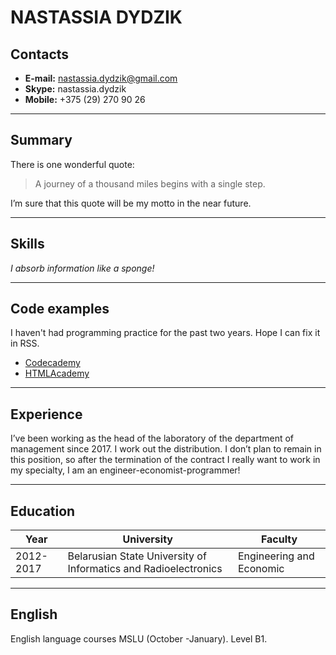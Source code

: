 # **NASTASSIA DYDZIK**

## Contacts
- **E-mail:** nastassia.dydzik@gmail.com
- **Skype:** nastassia.dydzik
- **Mobile:** +375 (29) 270 90 26

***

## Summary
There is one wonderful quote:

> А journey of a thousand miles begins with a single step.

I’m sure that this quote will be my motto in the near future.

***

## Skills

*I absorb information like a sponge!*

***

## Code examples
I haven't had programming practice for the past two years. Hope I can fix it in RSS. <br>
- [Codecademy](https://www.codecademy.com/users/nastassiadyd/achievements)
- [HTMLAcademy](https://htmlacademy.ru/profile/id1014665/achievements)

***

## Experience
I’ve been working as the head of the laboratory of the department of management since 2017. I work out the distribution. I don’t plan to remain in this position, so after the termination of the contract I really want to work in my specialty, I am an engineer-economist-programmer!

***

## Education

| Year     |      University      |  Faculty |
|----------|----------------------|----------|
| 2012-2017 |  Belarusian State University of Informatics and Radioelectronics | Engineering and Economic |


***

## English
English language courses MSLU (October -January). Level B1.
